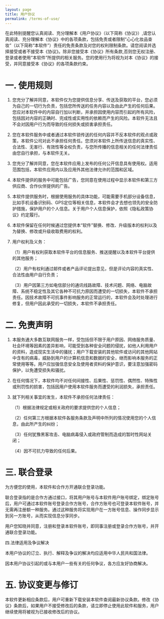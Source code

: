 ```yaml
---
layout: page
title: 用户协议
permalink: /terms-of-use/
---
```


在此特别提醒您认真阅读、充分理解本《用户协议》（以下简称《协议》）,请您认真阅读、充分理解本《协议》中的各项条款，包括免责或者限制“心心化妆品查妆”（以下简称“本软件”）责任的免责条款及对您的权利限制条款。请您阅读并选择接受或者不接受本《协议》。除非您接受本《协议》所有条款,否则您无权注册、登录或者使用“本软件”所提供的相关服务。您的使用行为将视为对本《协议》的接受，并同意接受本《协议》的各项条款约束。

# 一. 使用规则

1. 您充分了解并同意，本软件仅为您提供信息分享、传送及获取的平台，您必须为自己的一切行为负责，包括您所传送的任务内容以及由此产生的任何后果。您应对本软件中的内容自行加以判断，并承担因使用内容而引起的所有风险，包括因对内容的正确时、完成性或实用性的依赖而产生的风险。本软件无法且不会对因用户行为而导致的任何损失或损害承担责任。

2. 您在本软件服务中或者通过本软件锁传送的任何内容并不反本软件的观点或政策，本软件公司对此不承担任何责任。您须对本软件上所传送信息的真实性、合法性、无害行、有效性等全权负责，与您所传播的信息相关的任何法律责任由您自行承担，与本软件无关。

3. 您充分了解并同意，您在本软件应用上发布的任何公开信息具有使用权。适用范围包括，本软件应用内以及应用外其他法律允许的范围和区域。 

4. 本软件提供的服务中可能包括广告，您同意在使用过程中显示本软件和第三方供应商、合作伙伴提供的广告。

5. 本软件提供服务时，根据使用服务的具体功能，可能需要手机部分设备信息，比如手机设备识别码、GPS定位等相关信息，本软件会才去想也领先的安全防护措施，保护用户的个人信息。关于用户个人信息保护，依照《隐私政策协议》约定履行。

6. 本软件保留在任何时候通过您提供本“软件”替换、修改、升级版本的权利以及为替换、修改或升级收取费用的权利。

7. 用户权利及义务：

    （1）用户有权利获取本软件平台的信息服务、推送提醒以及本软件平台提供的其他服务；

    （2）用户有权利通过邮件或者产品评论提出意见，但是评论内容的真实性、合法性由用户自行负责；

    （3）用户因第三方如电信部分的通讯线路故障、技术问题、网络、电脑故障、系统不稳定性及其它各种不可抗力原因而遭受的一切损失，本软件不承担责任。因技术故障不可抗事件影响服务的正常运行的，本软件会及时处理进行修复，但用户因此承受的一切损失，本软件不承担责任。

# 二. 免责声明

1. 本服务通大多数互联网服务一样，受包括但不限于用户原因、网络服务质量、社会环境等因素的差异影响，可能受到各种安全问题的侵扰，如他人利用用户的资料，造成现实生活中的骚扰；用户下载安装的其他软件或访问的其他网站中含有的病毒，威胁到用户的计算机信息和数据的安全，继而影响本服务的正常使用等等。用户应加强信息安全及使用者资料的保护意识，要注意加强密码保护，以免遭受损失和骚扰。 

2. 在任何情况下，本软件均不对任何间接性、后果性、惩罚性、偶然性、特殊性或刑罚性的损害，包括因用户使用本软件服务而遭受的利润损失，承担责任。 

3. 就下列相关事宜的发生，本软件不承担任何法律责任：

    （1）根据法律规定或相关政府的要求提供您的个人信息；

    （2）任何第三方根据本软件各服务条款及声明中所列的情况使用您的个人信息，由此所产生的纠纷；

    （3）任何犹豫黑客攻击、电脑病毒侵入或政府管制而造成的暂时性网站关闭；

    （4）因不可抗力导致的任何后果。

# 三. 联合登录

为方便您的使用，本软件和合作方开通联合登录功能。  

联合登录指的是合作方通过接口，将其用户账号与本软件用户账号绑定，绑定账号后，用户可通过本软件账号登录合作方账号，合作方账号也可登录本软件账号，并无需再注册额一种服务。通过这种服务将实现用户在一方账号信息、操作同步显示到另一方账号，从而实现信息分享同步。

 用户您知晓并同意，注册和登录本软件账号，即同事注册或登录合作方账号，并开通联合登录功能。 

 四.法律适用及争议解决   

本用户协议的订立、执行、解释及争议的解决均应适用中华人民共和国法律。

因本用户协议引起的或与本用户一些有关的任何争议，各方应友好协商解决。

# 五. 协议变更与修订 

本软件更新相应条款后，用户可重新下载安装本软件查阅最新协议条款。修改《协议》条款后，如果用户不接受修改后的条款，请立即停止使用此软件和服务，用户继续使用将被视为已接收修改后的协议。